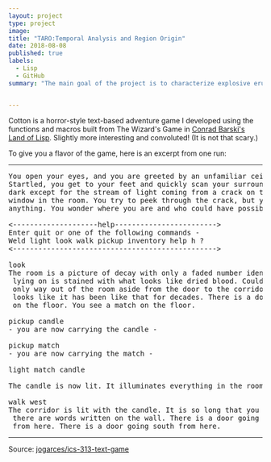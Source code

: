 ```yaml
---
layout: project
type: project
image: 
title: "TARO:Temporal Analysis and Region Origin"
date: 2018-08-08
published: true
labels:
  - Lisp
  - GitHub
summary: "The main goal of the project is to characterize explosive eruptions on Hawai‘i, which is a public concern in terms of hazards that could affect health and property. Our study aims at determining the recurrence rate, magnitude, and origins of these explosive eruptions. We use ash deposits located on the flank of Mauna Loa as a proxy for explosive eruptions. We determined that the Island of Hawai‘i has an explosive eruption every 3000-5000 years. We mapped ash deposit thicknesses for 50 ash layers, which can be used to determine the magnitude of the explosive activity. We  found that ashes around Pāhala are likely from Kīlauea, and that the origin of Kalae ash deposits are split between  Kīlauea, and Mauna Loa."


---
```



Cotton is a horror-style text-based adventure game I developed using the functions and macros built from The Wizard's Game in [Conrad Barski's Land of Lisp](http://landoflisp.com/). Slightly more interesting and convoluted! (It is not that scary.)

To give you a flavor of the game, here is an excerpt from one run:

<hr>

<pre>
You open your eyes, and you are greeted by an unfamiliar ceiling.
Startled, you get to your feet and quickly scan your surroundings. It's
dark except for the stream of light coming from a crack on the only boarded
window in the room. You try to peek through the crack, but you cannot see
anything. You wonder where you are and who could have possibly brought you here.

<--------------------help------------------------>
Enter quit or one of the following commands -
Weld light look walk pickup inventory help h ?
<------------------------------------------------>

look
The room is a picture of decay with only a faded number identifying it as room-4. The bed you were
 lying on is stained with what looks like dried blood. Could it be your blood? No - it is not. The
 only way out of the room aside from the door to the corridor is a window that is boarded shut. It
 looks like it has been like that for decades. There is a door going west from here. You see a candle
 on the floor. You see a match on the floor.

pickup candle
- you are now carrying the candle -

pickup match
- you are now carrying the match -

light match candle

The candle is now lit. It illuminates everything in the room.

walk west
The corridor is lit with the candle. It is so long that you cannot see to the end. You notice that
 there are words written on the wall. There is a door going east from here. There is a way going north
 from here. There is a door going south from here.
</pre>

<hr>

Source: <a href="https://github.com/jogarces/ics-313-text-game"><i class="large github icon "></i>jogarces/ics-313-text-game</a>
